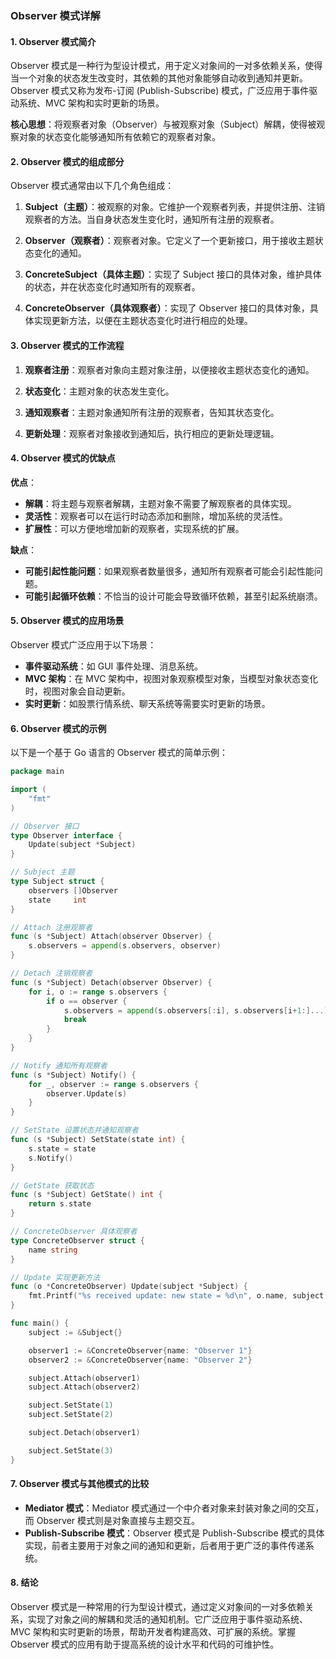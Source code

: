### Observer 模式详解

#### 1. Observer 模式简介

Observer 模式是一种行为型设计模式，用于定义对象间的一对多依赖关系，使得当一个对象的状态发生改变时，其依赖的其他对象能够自动收到通知并更新。Observer 模式又称为发布-订阅 (Publish-Subscribe) 模式，广泛应用于事件驱动系统、MVC 架构和实时更新的场景。

**核心思想**：将观察者对象（Observer）与被观察对象（Subject）解耦，使得被观察对象的状态变化能够通知所有依赖它的观察者对象。

#### 2. Observer 模式的组成部分

Observer 模式通常由以下几个角色组成：

1. **Subject（主题）**：被观察的对象。它维护一个观察者列表，并提供注册、注销观察者的方法。当自身状态发生变化时，通知所有注册的观察者。

2. **Observer（观察者）**：观察者对象。它定义了一个更新接口，用于接收主题状态变化的通知。

3. **ConcreteSubject（具体主题）**：实现了 Subject 接口的具体对象，维护具体的状态，并在状态变化时通知所有的观察者。

4. **ConcreteObserver（具体观察者）**：实现了 Observer 接口的具体对象，具体实现更新方法，以便在主题状态变化时进行相应的处理。

#### 3. Observer 模式的工作流程

1. **观察者注册**：观察者对象向主题对象注册，以便接收主题状态变化的通知。

2. **状态变化**：主题对象的状态发生变化。

3. **通知观察者**：主题对象通知所有注册的观察者，告知其状态变化。

4. **更新处理**：观察者对象接收到通知后，执行相应的更新处理逻辑。

#### 4. Observer 模式的优缺点

**优点**：

- **解耦**：将主题与观察者解耦，主题对象不需要了解观察者的具体实现。
- **灵活性**：观察者可以在运行时动态添加和删除，增加系统的灵活性。
- **扩展性**：可以方便地增加新的观察者，实现系统的扩展。

**缺点**：

- **可能引起性能问题**：如果观察者数量很多，通知所有观察者可能会引起性能问题。
- **可能引起循环依赖**：不恰当的设计可能会导致循环依赖，甚至引起系统崩溃。

#### 5. Observer 模式的应用场景

Observer 模式广泛应用于以下场景：

- **事件驱动系统**：如 GUI 事件处理、消息系统。
- **MVC 架构**：在 MVC 架构中，视图对象观察模型对象，当模型对象状态变化时，视图对象会自动更新。
- **实时更新**：如股票行情系统、聊天系统等需要实时更新的场景。

#### 6. Observer 模式的示例

以下是一个基于 Go 语言的 Observer 模式的简单示例：

```go
package main

import (
	"fmt"
)

// Observer 接口
type Observer interface {
	Update(subject *Subject)
}

// Subject 主题
type Subject struct {
	observers []Observer
	state     int
}

// Attach 注册观察者
func (s *Subject) Attach(observer Observer) {
	s.observers = append(s.observers, observer)
}

// Detach 注销观察者
func (s *Subject) Detach(observer Observer) {
	for i, o := range s.observers {
		if o == observer {
			s.observers = append(s.observers[:i], s.observers[i+1:]...)
			break
		}
	}
}

// Notify 通知所有观察者
func (s *Subject) Notify() {
	for _, observer := range s.observers {
		observer.Update(s)
	}
}

// SetState 设置状态并通知观察者
func (s *Subject) SetState(state int) {
	s.state = state
	s.Notify()
}

// GetState 获取状态
func (s *Subject) GetState() int {
	return s.state
}

// ConcreteObserver 具体观察者
type ConcreteObserver struct {
	name string
}

// Update 实现更新方法
func (o *ConcreteObserver) Update(subject *Subject) {
	fmt.Printf("%s received update: new state = %d\n", o.name, subject.GetState())
}

func main() {
	subject := &Subject{}

	observer1 := &ConcreteObserver{name: "Observer 1"}
	observer2 := &ConcreteObserver{name: "Observer 2"}

	subject.Attach(observer1)
	subject.Attach(observer2)

	subject.SetState(1)
	subject.SetState(2)

	subject.Detach(observer1)

	subject.SetState(3)
}
```

#### 7. Observer 模式与其他模式的比较

- **Mediator 模式**：Mediator 模式通过一个中介者对象来封装对象之间的交互，而 Observer 模式则是对象直接与主题交互。
- **Publish-Subscribe 模式**：Observer 模式是 Publish-Subscribe 模式的具体实现，前者主要用于对象之间的通知和更新，后者用于更广泛的事件传递系统。

#### 8. 结论

Observer 模式是一种常用的行为型设计模式，通过定义对象间的一对多依赖关系，实现了对象之间的解耦和灵活的通知机制。它广泛应用于事件驱动系统、MVC 架构和实时更新的场景，帮助开发者构建高效、可扩展的系统。掌握 Observer 模式的应用有助于提高系统的设计水平和代码的可维护性。